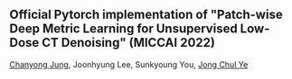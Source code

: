## Official Pytorch implementation of "Patch-wise Deep Metric Learning for Unsupervised Low-Dose CT Denoising" (MICCAI 2022)
[Chanyong Jung](https://sites.google.com/view/jcy132), Joonhyung Lee, Sunkyoung You, [Jong Chul Ye](https://bispl.weebly.com/professor.html)
